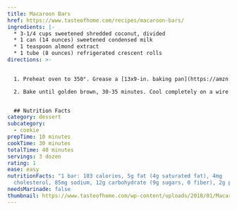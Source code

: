 ```yaml
---
title: Macaroon Bars
href: https://www.tasteofhome.com/recipes/macaroon-bars/
ingredients: |-
  * 3-1/4 cups sweetened shredded coconut, divided
  * 1 can (14 ounces) sweetened condensed milk
  * 1 teaspoon almond extract
  * 1 tube (8 ounces) refrigerated crescent rolls
directions: >-
  

  1. Preheat oven to 350°. Grease a [13x9-in. baking pan](https://amzn.to/2ZIu4TG); line pan with non-stick foil, allowing foil to hang over edges of pan. Grease foil; prinkle 1-1/2 cups coconut into pan. Combine milk and extract; drizzle half over the coconut. Unroll crescent dough into 1 long rectangle; seal seams and perforations. Place in pan. Drizzle with remaining milk mixture; sprinkle with remaining coconut.

  2. Bake until golden brown, 30-35 minutes. Cool completely on a wire rack before cutting. Store in the refrigerator.


  ## Nutrition Facts
category: dessert
subcategory:
  - cookie
prepTime: 10 minutes
cookTime: 30 minutes
totalTime: 40 minutes
servings: 3 dozen
rating: 1
ease: easy
nutritionFacts: "1 bar: 103 calories, 5g fat (4g saturated fat), 4mg
  cholesterol, 85mg sodium, 12g carbohydrate (9g sugars, 0 fiber), 2g protein."
needsMarinade: false
thumbnail: https://www.tasteofhome.com/wp-content/uploads/2018/01/Macaroon-Bars_EXPS_HHRBZ22_10012_P3_CK_08_11_4b.jpg?fit=700,1024
---
```

